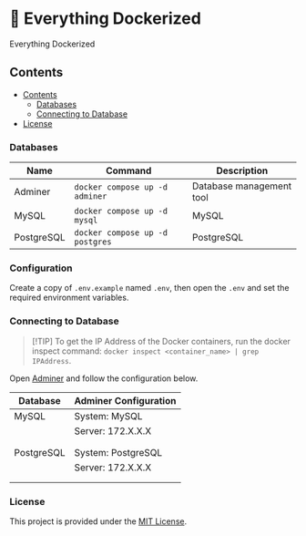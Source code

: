 # :whale2: Everything Dockerized

Everything Dockerized


## Contents

- [Contents](#contents)
    - [Databases](#databases)
    - [Connecting to Database](#connecting-to-database)
- [License](#license)


### Databases

| Name       | Command                         | Description              |
|------------|---------------------------------|--------------------------|
| Adminer    | `docker compose up -d adminer`  | Database management tool |
| MySQL      | `docker compose up -d mysql`    | MySQL                    |
| PostgreSQL | `docker compose up -d postgres` | PostgreSQL               |


### Configuration

Create a copy of `.env.example` named `.env`, then open the `.env` and set the
required environment variables.


### Connecting to Database

> [!TIP] To get the IP Address of the Docker containers, run the docker inspect command: `docker inspect <container_name> | grep IPAddress`.

Open [Adminer](http://localhost:8080/) and follow the configuration below.

| Database   | Adminer Configuration |
|------------|-----------------------|
| MySQL      | System: MySQL         |
|            | Server: 172.X.X.X     |
|            |                       |
|            |                       |
| PostgreSQL | System: PostgreSQL    |
|            | Server: 172.X.X.X     |
|            |                       |
|            |                       |


### License

This project is provided under the [MIT License](./LICENSE).
